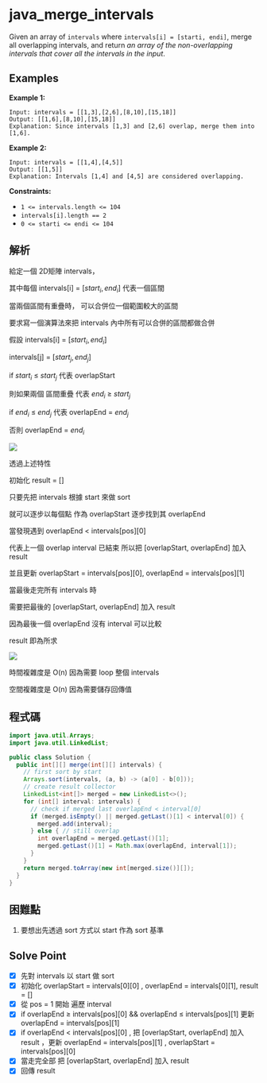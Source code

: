 # java_merge_intervals

Given an array of `intervals` where `intervals[i] = [starti, endi]`, merge all overlapping intervals, and return *an array of the non-overlapping intervals that cover all the intervals in the input*.

## Examples

**Example 1:**

```
Input: intervals = [[1,3],[2,6],[8,10],[15,18]]
Output: [[1,6],[8,10],[15,18]]
Explanation: Since intervals [1,3] and [2,6] overlap, merge them into [1,6].

```

**Example 2:**

```
Input: intervals = [[1,4],[4,5]]
Output: [[1,5]]
Explanation: Intervals [1,4] and [4,5] are considered overlapping.

```

**Constraints:**

- `1 <= intervals.length <= 104`
- `intervals[i].length == 2`
- `0 <= starti <= endi <= 104`

## 解析

給定一個 2D矩陣 intervals，

其中每個 intervals[i] = [$start_i, end_i]$ 代表一個區間

當兩個區間有重疊時， 可以合併位一個範圍較大的區間

要求寫一個演算法來把 intervals 內中所有可以合併的區間都做合併

假設 intervals[i] = [$start_i, end_i$]

  intervals[j] = [$start_j, end_j$]

if $start_i$ ≤ $start_j$ 代表 overlapStart

則如果兩個 區間重疊 代表 $end_i$ ≥ $start_j$

if $end_i$ ≤ $end_j$ 代表 overlapEnd = $end_j$

否則 overlapEnd = $end_i$

![](https://i.imgur.com/zSgRx6O.png)

透過上述特性

初始化 result = []

只要先把 intervals 根據 start 來做 sort

就可以逐步以每個點 作為 overlapStart 逐步找到其 overlapEnd 

當發現遇到 overlapEnd < intervals[pos][0]

代表上一個 overlap interval 已結束 所以把 [overlapStart, overlapEnd] 加入 result

並且更新 overlapStart = intervals[pos][0], overlapEnd = intervals[pos][1]

當最後走完所有 intervals 時

需要把最後的 [overlapStart, overlapEnd] 加入 result

因為最後一個 overlapEnd 沒有 interval 可以比較

result 即為所求

![](https://i.imgur.com/imNiwpa.png)

時間複雜度是 O(n) 因為需要 loop 整個 intervals

空間複雜度是 O(n) 因為需要儲存回傳值

## 程式碼
```java
import java.util.Arrays;
import java.util.LinkedList;

public class Solution {
  public int[][] merge(int[][] intervals) {
    // first sort by start
    Arrays.sort(intervals, (a, b) -> (a[0] - b[0]));
    // create result collector
    LinkedList<int[]> merged = new LinkedList<>();
    for (int[] interval: intervals) {
      // check if merged last overlapEnd < interval[0]
      if (merged.isEmpty() || merged.getLast()[1] < interval[0]) {
        merged.add(interval);
      } else { // still overlap
        int overlapEnd = merged.getLast()[1];
        merged.getLast()[1] = Math.max(overlapEnd, interval[1]);
      }
    }
    return merged.toArray(new int[merged.size()][]);
  }
}
```
## 困難點

1. 要想出先透過 sort 方式以 start 作為 sort 基準

## Solve Point

- [x]  先對 intervals 以 start 做 sort
- [x]  初始化 overlapStart = intervals[0][0] , overlapEnd = intervals[0][1], result = []
- [x]  從 pos = 1 開始 遍歷 interval
- [x]  if overlapEnd ≥ intervals[pos][0] && overlapEnd ≤ intervals[pos][1]  更新 overlapEnd = intervals[pos][1]
- [x]  if overlapEnd < intervals[pos][0] , 把 [overlapStart, overlapEnd] 加入 result ，更新 overlapEnd = intervals[pos][1] , overlapStart = intervals[pos][0]
- [x]  當走完全部 把 [overlapStart, overlapEnd] 加入 result
- [x]  回傳 result